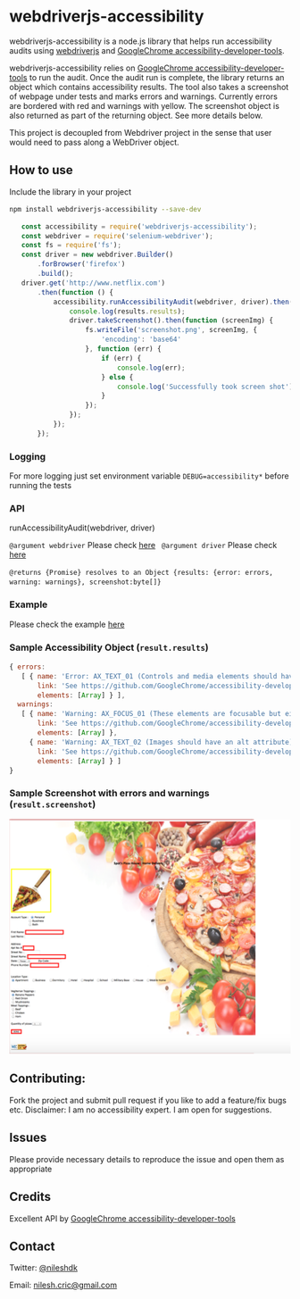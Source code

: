 webdriverjs-accessibility
=======================

webdriverjs-accessibility is a node.js library that helps  run accessibility audits using [webdriverjs][1] and [GoogleChrome accessibility-developer-tools][2]. 

webdriverjs-accessibility relies on [GoogleChrome accessibility-developer-tools][2] to run the audit. Once the audit run is complete, the library returns an object which contains accessibility results. The tool also takes a screenshot of webpage under tests and marks errors and warnings. 
Currently errors are bordered with red and warnings with yellow. The screenshot object is also returned as part of the returning object. See more details below. 

This project is decoupled from Webdriver project in the sense that user would need to pass along a WebDriver object.


## How to use

Include the library in your project

```bash
npm install webdriverjs-accessibility --save-dev
```

```javascript
   const accessibility = require('webdriverjs-accessibility');
   const webdriver = require('selenium-webdriver');
   const fs = require('fs');
   const driver = new webdriver.Builder()
       .forBrowser('firefox')
       .build();
   driver.get('http://www.netflix.com')
       .then(function () {
           accessibility.runAccessibilityAudit(webdriver, driver).then(function (results) {
               console.log(results.results);
               driver.takeScreenshot().then(function (screenImg) {
                   fs.writeFile('screenshot.png', screenImg, {
                       'encoding': 'base64'
                   }, function (err) {
                       if (err) {
                           console.log(err);
                       } else {
                           console.log('Successfully took screen shot');
                       }
                   });
               });
           });
       });
```

### Logging
For more logging just set environment variable `DEBUG=accessibility*` before running the tests

### API
runAccessibilityAudit(webdriver, driver)

`@argument webdriver` Please check [here](http://seleniumhq.github.io/selenium/docs/api/javascript/module/selenium-webdriver/index.html)
`
@argument driver` Please check [here](http://seleniumhq.github.io/selenium/docs/api/javascript/module/selenium-webdriver/index_exports_ThenableWebDriver.html)

`@returns {Promise} resolves to an Object {results: {error: errors, warning: warnings}, screenshot:byte[]}`

### Example
Please check the example [here](example/accessibilityTest.js)

### Sample Accessibility Object (`result.results`)

```javascript
{ errors: 
   [ { name: 'Error: AX_TEXT_01 (Controls and media elements should have labels) failed on the following element:',
       link: 'See https://github.com/GoogleChrome/accessibility-developer-tools/wiki/Audit-Rules#-ax_text_01--controls-and-media-elements-should-have-labels for more information.',
       elements: [Array] } ],
  warnings: 
   [ { name: 'Warning: AX_FOCUS_01 (These elements are focusable but either invisible or obscured by another element) failed on the following element:',
       link: 'See https://github.com/GoogleChrome/accessibility-developer-tools/wiki/Audit-Rules#-ax_focus_01--these-elements-are-focusable-but-either-invisible-or-obscured-by-another-element for more information.',
       elements: [Array] },
     { name: 'Warning: AX_TEXT_02 (Images should have an alt attribute) failed on the following elements (1 - 3 of 3):',
       link: 'See https://github.com/GoogleChrome/accessibility-developer-tools/wiki/Audit-Rules#-ax_text_02--images-should-have-an-alt-attribute-unless-they-have-an-aria-role-of-presentation for more information.',
       elements: [Array] } ] 
}

```

### Sample Screenshot with errors and warnings (`result.screenshot`)
![Screen shot](accessibility.png?raw=true)


## Contributing:

Fork the project and submit pull request if you like to add a feature/fix bugs etc. 
Disclaimer: I am no accessibility expert. I am open for suggestions.

## Issues

Please provide necessary details to reproduce the issue and open them as appropriate

## Credits

Excellent API by [GoogleChrome accessibility-developer-tools][2] 

## Contact

Twitter: [@nileshdk](https://twitter.com/nileshdk)

Email: nilesh.cric@gmail.com

[1]: https://github.com/SeleniumHQ/selenium/wiki/WebDriverJs "webdriverjs"
[2]: https://github.com/GoogleChrome/accessibility-developer-tools "GoogleChrome accessibility-developer-tools"